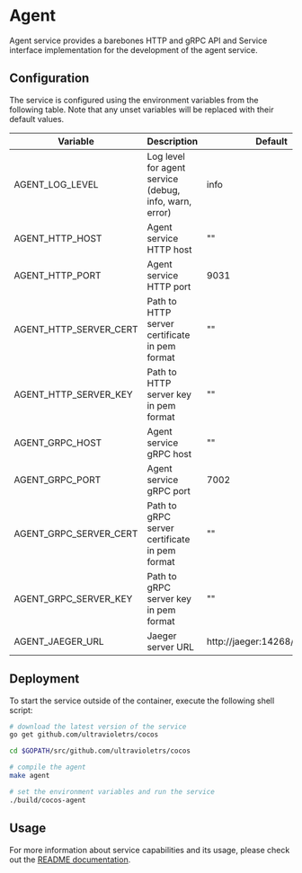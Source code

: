 # Agent

Agent service provides a barebones HTTP and gRPC API and Service interface implementation for the development of the agent service.

## Configuration

The service is configured using the environment variables from the following table. Note that any unset variables will be replaced with their default values.

| Variable               | Description                                            | Default                        |
| ---------------------- | ------------------------------------------------------ | ------------------------------ |
| AGENT_LOG_LEVEL        | Log level for agent service (debug, info, warn, error) | info                           |
| AGENT_HTTP_HOST        | Agent service HTTP host                                | ""                             |
| AGENT_HTTP_PORT        | Agent service HTTP port                                | 9031                           |
| AGENT_HTTP_SERVER_CERT | Path to HTTP server certificate in pem format          | ""                             |
| AGENT_HTTP_SERVER_KEY  | Path to HTTP server key in pem format                  | ""                             |
| AGENT_GRPC_HOST        | Agent service gRPC host                                | ""                             |
| AGENT_GRPC_PORT        | Agent service gRPC port                                | 7002                           |
| AGENT_GRPC_SERVER_CERT | Path to gRPC server certificate in pem format          | ""                             |
| AGENT_GRPC_SERVER_KEY  | Path to gRPC server key in pem format                  | ""                             |
| AGENT_JAEGER_URL       | Jaeger server URL                                      | http://jaeger:14268/api/traces |

## Deployment

To start the service outside of the container, execute the following shell script:

```bash
# download the latest version of the service
go get github.com/ultravioletrs/cocos

cd $GOPATH/src/github.com/ultravioletrs/cocos

# compile the agent
make agent

# set the environment variables and run the service
./build/cocos-agent
```

## Usage

For more information about service capabilities and its usage, please check out the [README documentation](../README.md).
